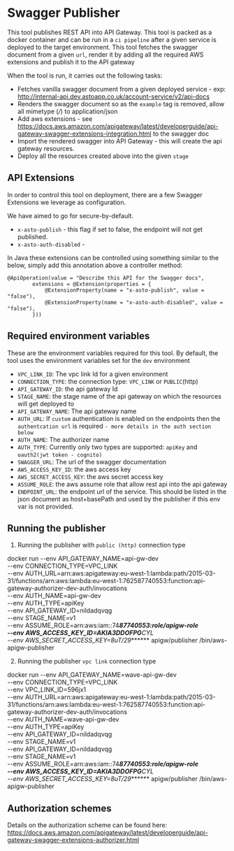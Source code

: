 # Swagger Publisher

This tool publishes REST API into API Gateway. This tool is packed as a docker container and can be run in a `ci pipeline` after a given service
is deployed to the target environment. This tool fetches the swagger document from a given `url`, render it by adding all the required AWS extensions
and publish it to the API gateway 

When the tool is run, it carries out the following tasks:

* Fetches vanilla swagger document from a given deployed service - exp: http://internal-api.dev.astoapp.co.uk/account-service/v2/api-docs
* Renders the swagger document so as the `example` tag is removed, allow all mimetype (*/*) to application/json
* Add aws extensions - see https://docs.aws.amazon.com/apigateway/latest/developerguide/api-gateway-swagger-extensions-integration.html to the swagger doc
* Import the rendered swagger into API Gateway - this will create the api gateway resources.
* Deploy all the resources created above into the given `stage`

## API Extensions

In order to control this tool on deployment, there are a few Swagger Extensions we leverage as configuration.

We have aimed to go for secure-by-default.

* `x-asto-publish` - this flag if set to false, the endpoint will not get published.
* `x-asto-auth-disabled` - 

In Java these extensions can be controlled using something similar to the below, simply add this annotation above a controller method:

```
@ApiOperation(value = "Describe this API for the Swagger docs",
        extensions = @Extension(properties = {
            @ExtensionProperty(name = "x-asto-publish", value = "false"),
            @ExtensionProperty(name = "x-asto-auth-disabled", value = "false"),
        }))
```

## Required environment variables

These are the environment variables required for this tool. By default, the tool uses the environment variables set for the `dev` environment
* `VPC_LINK_ID`: The vpc link Id for a given environment
* `CONNECTION_TYPE`: the connection type: `VPC_LINK` or `PUBLIC`(http)
* `API_GATEWAY_ID`: the api gateway Id
* `STAGE_NAME`: the stage name of the api gateway on which the resources will get deployed to
* `API_GATEWAY_NAME`: The api gateway name
* `AUTH_URL`: If `custom` authentication is enabled on the endpoints then the `authentcation url` is required `- more details in the auth section below`
* `AUTH_NAME`: The authorizer name
* `AUTH_TYPE`: Currently only two types are supported: `apiKey` and `oauth2(jwt token - cognito)`
* `SWAGGER_URL`: The url of the swagger documentation
* `AWS_ACCESS_KEY_ID`: the aws access key
* `AWS_SECRET_ACCESS_KEY`: the aws secret access key
* `ASSUME_ROLE`: the aws assume role that allow rest api into the api gateway
* `ENDPOINT_URL`: the endpoint url of the service. This should be listed in the json document as host+basePath and used by the publisher if this env var is not provided. 

## Running the publisher

1. Running the publisher with `public (http)` connection type

docker run --env API_GATEWAY_NAME=api-gw-dev \
--env CONNECTION_TYPE=VPC_LINK \
--env AUTH_URL=arn:aws:apigateway:eu-west-1:lambda:path/2015-03-31/functions/arn:aws:lambda:eu-west-1:762587740553:function:api-gateway-authorizer-dev-auth/invocations \
--env AUTH_NAME=api-gw-dev \
--env AUTH_TYPE=apiKey \
--env API_GATEWAY_ID=nildadqvqg \
--env STAGE_NAME=v1 \
--env ASSUME_ROLE=arn:aws:iam::74***87740553:role/apigw-role \
--env AWS_ACCESS_KEY_ID=AKIA3DDOFPG****CYL \
--env AWS_SECRET_ACCESS_KEY=8uT/29******* apigw/publisher /bin/aws-apigw-publisher
 
2. Running the publisher `vpc link` connection type

docker run --env API_GATEWAY_NAME=wave-api-gw-dev \
--env CONNECTION_TYPE=VPC_LINK \
--env  VPC_LINK_ID=596jx1 \
--env AUTH_URL=arn:aws:apigateway:eu-west-1:lambda:path/2015-03-31/functions/arn:aws:lambda:eu-west-1:762587740553:function:api-gateway-authorizer-dev-auth/invocations \
--env AUTH_NAME=wave-api-gw-dev \
--env AUTH_TYPE=apiKey \
--env API_GATEWAY_ID=nildadqvqg \
--env STAGE_NAME=v1 \
--env API_GATEWAY_ID=nildadqvqg \
--env STAGE_NAME=v1 \
--env ASSUME_ROLE=arn:aws:iam::74***87740553:role/apigw-role \
--env AWS_ACCESS_KEY_ID=AKIA3DDOFPG****CYL \
--env AWS_SECRET_ACCESS_KEY=8uT/29******* apigw/publisher /bin/aws-apigw-publisher



## Authorization schemes

Details on the authorization scheme can be found here: https://docs.aws.amazon.com/apigateway/latest/developerguide/api-gateway-swagger-extensions-authorizer.html

